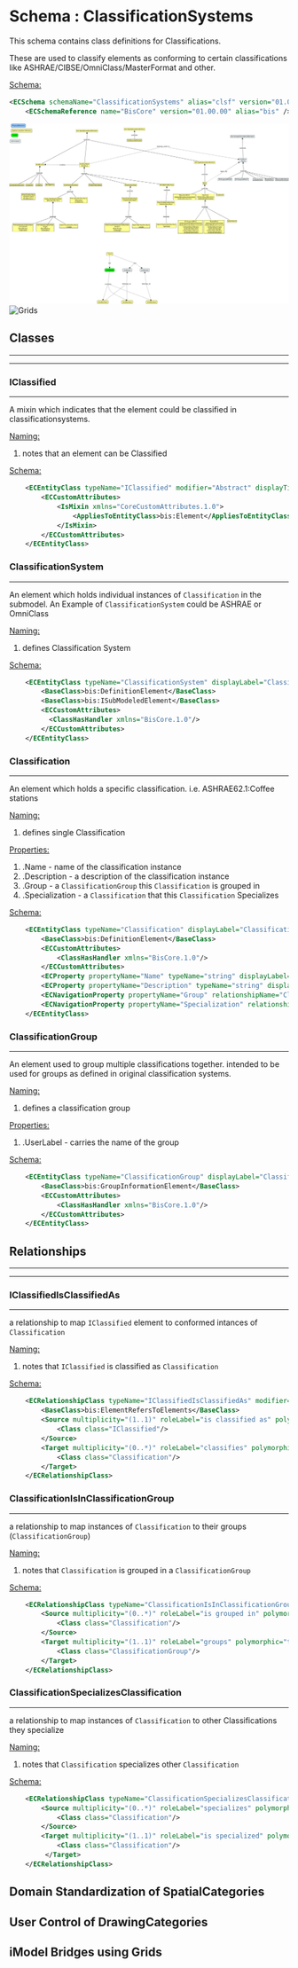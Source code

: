 # Schema : ClassificationSystems

This schema contains class definitions for Classifications.

These are used to classify elements as conforming to certain classifications like ASHRAE/CIBSE/OmniClass/MasterFormat and other.

<u>Schema:</u>

```xml
<ECSchema schemaName="ClassificationSystems" alias="clsf" version="01.00.00" xmlns="http://www.bentley.com/schemas/Bentley.ECXML.3.1">
    <ECSchemaReference name="BisCore" version="01.00.00" alias="bis" />
```

![Grids](./media/grids.png)
![Grids](./media/grids_instance.png)

## Classes

---

---

### IClassified

---

A mixin which indicates that the element could be classified in classificationsystems.

<u>Naming:</u>

1.  notes that an element can be Classified

<u>Schema:</u>

```xml
    <ECEntityClass typeName="IClassified" modifier="Abstract" displayTitle="IClassifiedElement" Description="An interface that indicates that an element could be classified by classification(s)">
        <ECCustomAttributes>
            <IsMixin xmlns="CoreCustomAttributes.1.0">
                <AppliesToEntityClass>bis:Element</AppliesToEntityClass>
            </IsMixin>
        </ECCustomAttributes>
    </ECEntityClass>
```

### ClassificationSystem

---

An element which holds individual instances of `Classification` in the submodel. An Example of `ClassificationSystem` could be ASHRAE or OmniClass

<u>Naming:</u>

1.  defines Classification System

<u>Schema:</u>

```xml
    <ECEntityClass typeName="ClassificationSystem" displayLabel="ClassificationSystem">
        <BaseClass>bis:DefinitionElement</BaseClass>
        <BaseClass>bis:ISubModeledElement</BaseClass>
        <ECCustomAttributes>
          <ClassHasHandler xmlns="BisCore.1.0"/>
        </ECCustomAttributes>
    </ECEntityClass>
```

### Classification

---

An element which holds a specific classification. i.e. ASHRAE62.1:Coffee stations

<u>Naming:</u>

1.  defines single Classification

<u>Properties:</u>

1.  .Name - name of the classification instance
2.  .Description - a description of the classification instance
3.  .Group - a `ClassificationGroup` this `Classification` is grouped in
4.  .Specialization - a `Classification` that this `Classification` Specializes

<u>Schema:</u>

```xml
    <ECEntityClass typeName="Classification" displayLabel="ClassificationSystem ClassDefinition" description="The ClassDefinition used to store classificationSystem data.">
        <BaseClass>bis:DefinitionElement</BaseClass>
        <ECCustomAttributes>
            <ClassHasHandler xmlns="BisCore.1.0"/>
        </ECCustomAttributes>
        <ECProperty propertyName="Name" typeName="string" displayLabel="Name"/>
        <ECProperty propertyName="Description" typeName="string" displayLabel="Description"/>
        <ECNavigationProperty propertyName="Group" relationshipName="ClassificationIsInClassificationGroup" direction="Forward" description="Group this definition belong to" />
        <ECNavigationProperty propertyName="Specialization" relationshipName="ClassificationSpecializesClassification" direction="Forward" description="Classification this Specializes in" />
    </ECEntityClass>
```

### ClassificationGroup

---

An element used to group multiple classifications together. intended to be used for groups as defined in original classification systems.

<u>Naming:</u>

1.  defines a classification group

<u>Properties:</u>

1.  .UserLabel - carries the name of the group

<u>Schema:</u>

```xml
    <ECEntityClass typeName="ClassificationGroup" displayLabel="ClassificationSystem ClassDefinition group" description="The ClassDefinition group element">
        <BaseClass>bis:GroupInformationElement</BaseClass>
        <ECCustomAttributes>
            <ClassHasHandler xmlns="BisCore.1.0"/>
        </ECCustomAttributes>
    </ECEntityClass>
```

## Relationships

---

---

### IClassifiedIsClassifiedAs

---

a relationship to map `IClassified` element to conformed intances of `Classification`

<u>Naming:</u>

1.  notes that `IClassified` is classified as `Classification`

<u>Schema:</u>

```xml
    <ECRelationshipClass typeName="IClassifiedIsClassifiedAs" modifier="None" strength="referencing" description="a relationship to map IClassified to Classifications">
        <BaseClass>bis:ElementRefersToElements</BaseClass>
        <Source multiplicity="(1..1)" roleLabel="is classified as" polymorphic="true">
            <Class class="IClassified"/>
        </Source>
        <Target multiplicity="(0..*)" roleLabel="classifies" polymorphic="true">
            <Class class="Classification"/>
        </Target>
    </ECRelationshipClass>
```

### ClassificationIsInClassificationGroup

---

a relationship to map instances of `Classification` to their groups (`ClassificationGroup`)

<u>Naming:</u>

1.  notes that `Classification` is grouped in a `ClassificationGroup`

<u>Schema:</u>

```xml
    <ECRelationshipClass typeName="ClassificationIsInClassificationGroup" modifier="None" strength="referencing" description="a relationship to map Classification to its' group">
        <Source multiplicity="(0..*)" roleLabel="is grouped in" polymorphic="true">
            <Class class="Classification"/>
        </Source>
        <Target multiplicity="(1..1)" roleLabel="groups" polymorphic="true">
            <Class class="ClassificationGroup"/>
        </Target>
    </ECRelationshipClass>
```

### ClassificationSpecializesClassification

---

a relationship to map instances of `Classification` to other Classifications they specialize

<u>Naming:</u>

1.  notes that `Classification` specializes other `Classification`

<u>Schema:</u>

```xml
    <ECRelationshipClass typeName="ClassificationSpecializesClassification" modifier="None" strength="referencing" description="a relationship">
        <Source multiplicity="(0..*)" roleLabel="specializes" polymorphic="true">
            <Class class="Classification"/>
        </Source>
        <Target multiplicity="(1..1)" roleLabel="is specialized" polymorphic="true">
            <Class class="Classification"/>
         </Target>
    </ECRelationshipClass>
```

## Domain Standardization of SpatialCategories

## User Control of DrawingCategories

## iModel Bridges using Grids
